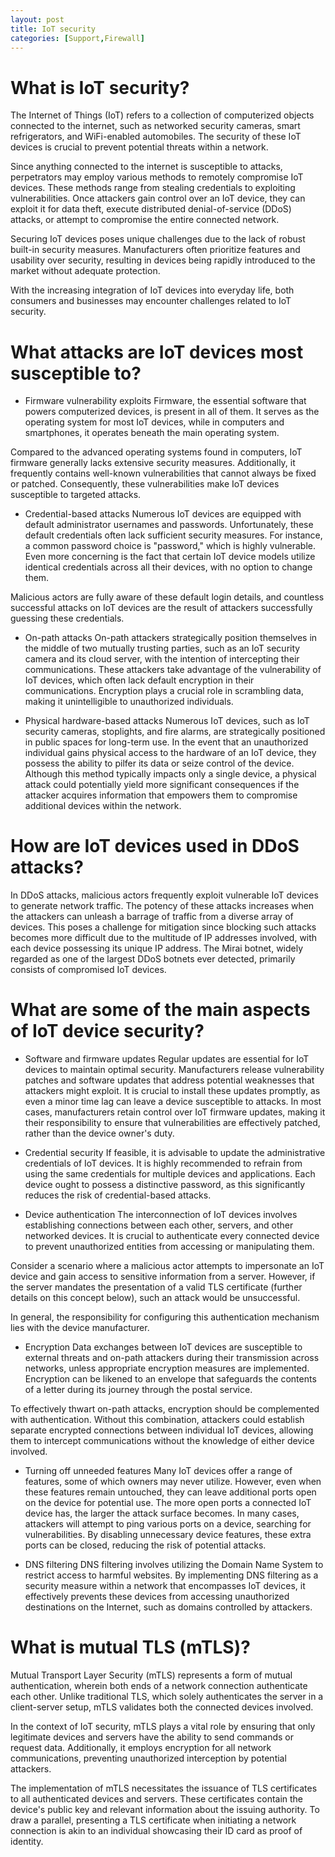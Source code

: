 ```yaml
---
layout: post
title: IoT security
categories: [Support,Firewall]
---
```

# What is IoT security?
The Internet of Things (IoT) refers to a collection of computerized objects connected to the internet, such as networked security cameras, smart refrigerators, and WiFi-enabled automobiles. The security of these IoT devices is crucial to prevent potential threats within a network.

Since anything connected to the internet is susceptible to attacks, perpetrators may employ various methods to remotely compromise IoT devices. These methods range from stealing credentials to exploiting vulnerabilities. Once attackers gain control over an IoT device, they can exploit it for data theft, execute distributed denial-of-service (DDoS) attacks, or attempt to compromise the entire connected network.

Securing IoT devices poses unique challenges due to the lack of robust built-in security measures. Manufacturers often prioritize features and usability over security, resulting in devices being rapidly introduced to the market without adequate protection.

With the increasing integration of IoT devices into everyday life, both consumers and businesses may encounter challenges related to IoT security.

# What attacks are IoT devices most susceptible to?
* Firmware vulnerability exploits
Firmware, the essential software that powers computerized devices, is present in all of them. It serves as the operating system for most IoT devices, while in computers and smartphones, it operates beneath the main operating system.

Compared to the advanced operating systems found in computers, IoT firmware generally lacks extensive security measures. Additionally, it frequently contains well-known vulnerabilities that cannot always be fixed or patched. Consequently, these vulnerabilities make IoT devices susceptible to targeted attacks.

* Credential-based attacks
Numerous IoT devices are equipped with default administrator usernames and passwords. Unfortunately, these default credentials often lack sufficient security measures. For instance, a common password choice is "password," which is highly vulnerable. Even more concerning is the fact that certain IoT device models utilize identical credentials across all their devices, with no option to change them.

Malicious actors are fully aware of these default login details, and countless successful attacks on IoT devices are the result of attackers successfully guessing these credentials.

* On-path attacks
On-path attackers strategically position themselves in the middle of two mutually trusting parties, such as an IoT security camera and its cloud server, with the intention of intercepting their communications. These attackers take advantage of the vulnerability of IoT devices, which often lack default encryption in their communications. Encryption plays a crucial role in scrambling data, making it unintelligible to unauthorized individuals.

* Physical hardware-based attacks
Numerous IoT devices, such as IoT security cameras, stoplights, and fire alarms, are strategically positioned in public spaces for long-term use. In the event that an unauthorized individual gains physical access to the hardware of an IoT device, they possess the ability to pilfer its data or seize control of the device. Although this method typically impacts only a single device, a physical attack could potentially yield more significant consequences if the attacker acquires information that empowers them to compromise additional devices within the network.

# How are IoT devices used in DDoS attacks?
In DDoS attacks, malicious actors frequently exploit vulnerable IoT devices to generate network traffic. The potency of these attacks increases when the attackers can unleash a barrage of traffic from a diverse array of devices. This poses a challenge for mitigation since blocking such attacks becomes more difficult due to the multitude of IP addresses involved, with each device possessing its unique IP address. The Mirai botnet, widely regarded as one of the largest DDoS botnets ever detected, primarily consists of compromised IoT devices.

# What are some of the main aspects of IoT device security?
* Software and firmware updates
Regular updates are essential for IoT devices to maintain optimal security. Manufacturers release vulnerability patches and software updates that address potential weaknesses that attackers might exploit. It is crucial to install these updates promptly, as even a minor time lag can leave a device susceptible to attacks. In most cases, manufacturers retain control over IoT firmware updates, making it their responsibility to ensure that vulnerabilities are effectively patched, rather than the device owner's duty.

* Credential security
If feasible, it is advisable to update the administrative credentials of IoT devices. It is highly recommended to refrain from using the same credentials for multiple devices and applications. Each device ought to possess a distinctive password, as this significantly reduces the risk of credential-based attacks.

* Device authentication
The interconnection of IoT devices involves establishing connections between each other, servers, and other networked devices. It is crucial to authenticate every connected device to prevent unauthorized entities from accessing or manipulating them.

Consider a scenario where a malicious actor attempts to impersonate an IoT device and gain access to sensitive information from a server. However, if the server mandates the presentation of a valid TLS certificate (further details on this concept below), such an attack would be unsuccessful.

In general, the responsibility for configuring this authentication mechanism lies with the device manufacturer.

* Encryption
Data exchanges between IoT devices are susceptible to external threats and on-path attackers during their transmission across networks, unless appropriate encryption measures are implemented. Encryption can be likened to an envelope that safeguards the contents of a letter during its journey through the postal service.

To effectively thwart on-path attacks, encryption should be complemented with authentication. Without this combination, attackers could establish separate encrypted connections between individual IoT devices, allowing them to intercept communications without the knowledge of either device involved.

* Turning off unneeded features
Many IoT devices offer a range of features, some of which owners may never utilize. However, even when these features remain untouched, they can leave additional ports open on the device for potential use. The more open ports a connected IoT device has, the larger the attack surface becomes. In many cases, attackers will attempt to ping various ports on a device, searching for vulnerabilities. By disabling unnecessary device features, these extra ports can be closed, reducing the risk of potential attacks.

* DNS filtering
DNS filtering involves utilizing the Domain Name System to restrict access to harmful websites. By implementing DNS filtering as a security measure within a network that encompasses IoT devices, it effectively prevents these devices from accessing unauthorized destinations on the Internet, such as domains controlled by attackers.

# What is mutual TLS (mTLS)?
Mutual Transport Layer Security (mTLS) represents a form of mutual authentication, wherein both ends of a network connection authenticate each other. Unlike traditional TLS, which solely authenticates the server in a client-server setup, mTLS validates both the connected devices involved.

In the context of IoT security, mTLS plays a vital role by ensuring that only legitimate devices and servers have the ability to send commands or request data. Additionally, it employs encryption for all network communications, preventing unauthorized interception by potential attackers.

The implementation of mTLS necessitates the issuance of TLS certificates to all authenticated devices and servers. These certificates contain the device's public key and relevant information about the issuing authority. To draw a parallel, presenting a TLS certificate when initiating a network connection is akin to an individual showcasing their ID card as proof of identity.